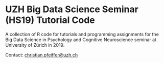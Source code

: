 # UZH Big Data Science Seminar (HS19) Tutorial Code

A collection of R code for tutorials and programming assignments for the Big Data Science in Psychology and Cognitive Neuroscience seminar at University of Zürich in 2019.

Contact: christian.pfeiffer@uzh.ch
